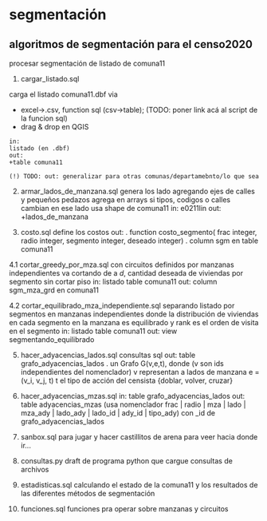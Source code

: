 segmentación
============

## algoritmos de segmentación para el censo2020

procesar segmentación de listado de comuna11

1. cargar_listado.sql

carga el listado comuna11.dbf via

 * excel->.csv, function sql (csv->table);  (TODO: poner link acá al script de la funcion sql)
 * drag & drop en QGIS

```
in:
listado (en .dbf)
out: 
+table comuna11

(!) TODO: out: generalizar para otras comunas/departamebnto/lo que sea
```


2. armar_lados_de_manzana.sql
genera los lado agregando ejes de calles y pequeños pedazos
agrega en arrays si tipos, codigos o calles cambian en ese lado
usa shape de comuna11
in:
e0211lin
out:
+lados_de_manzana

3. costo.sql
define los costos
out:
. function costo_segmento(
    frac integer,
    radio integer,
    segmento integer, 
    deseado integer)
. column sgm en table comuna11

4.1 cortar_greedy_por_mza.sql
con circuitos definidos por manzanas independientes
va cortando de a $d$, cantidad deseada de viviendas por segmento sin cortar piso
in:
listado table comuna11
out:
column sgm_mza_grd en comuna11

4.2 cortar_equilibrado_mza_independiente.sql
separando listado por segmentos en manzanas independientes
donde la distribución de viviendas en cada segmento en la manzana es equilibrado
y rank es el orden de visita en el segmento
in:
listado table comuna11
out:
view segmentando_equilibrado

5. hacer_adyacencias_lados.sql
consultas sql
out: 
table grafo_adyacencias_lados
. un Grafo G(v,e,t), donde (v son ids independientes del nomenclador)
 v representan a lados de manzana
 e = (v_i, v_j, t)
 t el tipo de acción del censista {doblar, volver, cruzar}

6. hacer_adyacencias_mzas.sql
in:
table grafo_adyacencias_lados
out:
table adyacencias_mzas (usa nomenclador frac | radio | mza | lado | mza_ady | lado_ady | lado_id | ady_id | tipo_ady)
con _id de grafo_adyacencias_lados

7. sanbox.sql
para jugar y hacer castillitos de arena para veer hacia donde ir...

8. consultas.py
draft de programa python que cargue consultas de archivos

9. estadisticas.sql
calculando el estado de la comuna11 y los resultados de las diferentes métodos de segmentación

10. funciones.sql
funciones pra operar sobre manzanas y circuitos

